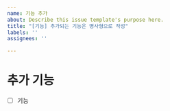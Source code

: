 ```yaml
---
name: 기능 추가
about: Describe this issue template's purpose here.
title: "[기능] 추가되는 기능은 명사형으로 작성"
labels: ''
assignees: ''

---
```


# 추가 기능
- [ ] 기능

